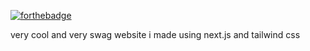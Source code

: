 [![forthebadge](https://forthebadge.com/images/badges/designed-in-ms-paint.svg)](https://forthebadge.com)

very cool and very swag website i made using next.js and tailwind css
